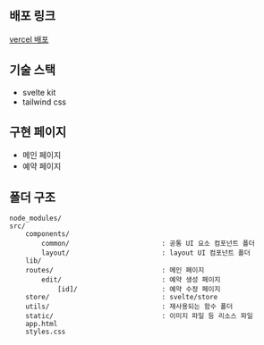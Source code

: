 ## 배포 링크

[vercel 배포](https://quiz-manage-reservations-dcvd2vdj7-haegnim.vercel.app)

## 기술 스택

- svelte kit
- tailwind css

## 구현 페이지

- 메인 페이지
- 예약 페이지

## 폴더 구조

```
node_modules/
src/
    components/
        common/                       : 공통 UI 요소 컴포넌트 폴더
        layout/                       : layout UI 컴포넌트 폴더
    lib/
    routes/                           : 메인 페이지
        edit/                         : 예약 생성 페이지
            [id]/                     : 예약 수정 페이지
    store/                            : svelte/store
    utils/                            : 재사용되는 함수 폴더
    static/                           : 이미지 파일 등 리소스 파일
    app.html
    styles.css
```
